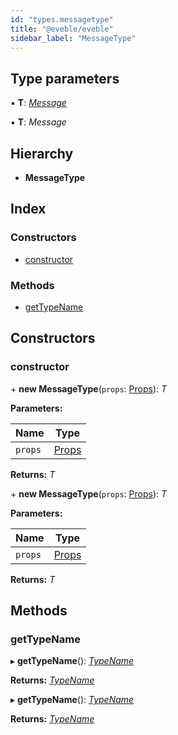 ```yaml
---
id: "types.messagetype"
title: "@eveble/eveble"
sidebar_label: "MessageType"
---
```


## Type parameters

▪ **T**: *[Message](types.message.md)*

▪ **T**: *Message*

## Hierarchy

* **MessageType**

## Index

### Constructors

* [constructor](types.messagetype.md#constructor)

### Methods

* [getTypeName](types.messagetype.md#gettypename)

## Constructors

###  constructor

\+ **new MessageType**(`props`: [Props](../modules/types.md#props)): *T*

**Parameters:**

Name | Type |
------ | ------ |
`props` | [Props](../modules/types.md#props) |

**Returns:** *T*

\+ **new MessageType**(`props`: [Props](../modules/types.md#props)): *T*

**Parameters:**

Name | Type |
------ | ------ |
`props` | [Props](../modules/types.md#props) |

**Returns:** *T*

## Methods

###  getTypeName

▸ **getTypeName**(): *[TypeName](../modules/types.md#typename)*

**Returns:** *[TypeName](../modules/types.md#typename)*

▸ **getTypeName**(): *[TypeName](../modules/types.md#typename)*

**Returns:** *[TypeName](../modules/types.md#typename)*
